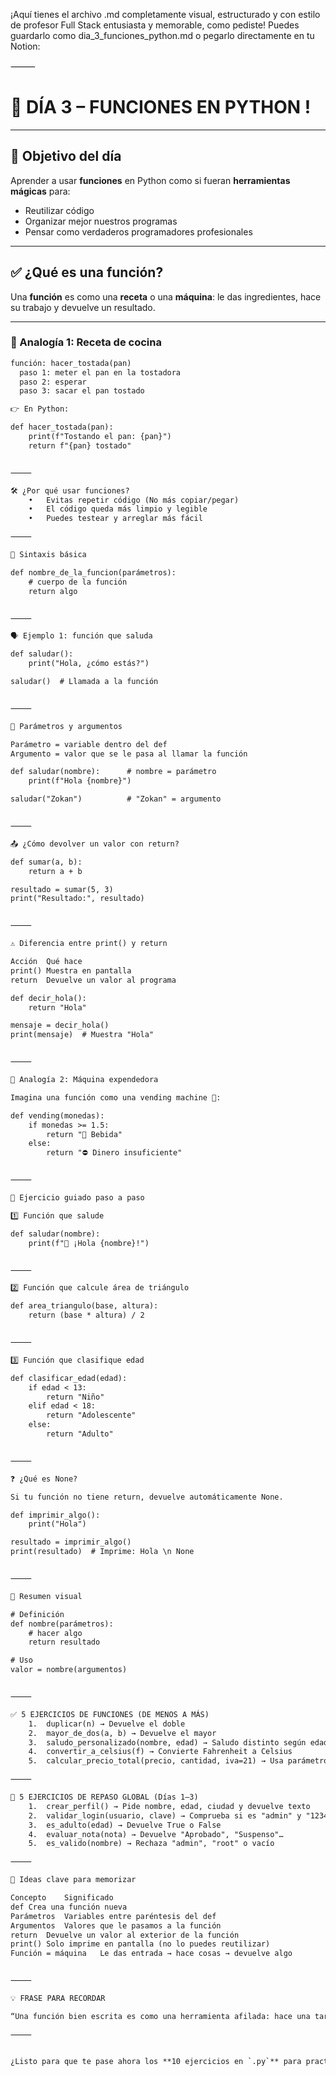 ¡Aquí tienes el archivo .md completamente visual, estructurado y con estilo de profesor Full Stack entusiasta y memorable, como pediste! Puedes guardarlo como dia_3_funciones_python.md o pegarlo directamente en tu Notion:

⸻


# 🧠 DÍA 3 – FUNCIONES EN PYTHON !

---

## 🎯 Objetivo del día

Aprender a usar **funciones** en Python como si fueran **herramientas mágicas** para:

- Reutilizar código
- Organizar mejor nuestros programas
- Pensar como verdaderos programadores profesionales

---

## ✅ ¿Qué es una función?

Una **función** es como una **receta** o una **máquina**: le das ingredientes, hace su trabajo y devuelve un resultado.

---

### 🍳 Analogía 1: Receta de cocina

```txt
función: hacer_tostada(pan)
  paso 1: meter el pan en la tostadora
  paso 2: esperar
  paso 3: sacar el pan tostado

👉 En Python:

def hacer_tostada(pan):
    print(f"Tostando el pan: {pan}")
    return f"{pan} tostado"


⸻

🛠️ ¿Por qué usar funciones?
	•	Evitas repetir código (No más copiar/pegar)
	•	El código queda más limpio y legible
	•	Puedes testear y arreglar más fácil

⸻

🔧 Sintaxis básica

def nombre_de_la_funcion(parámetros):
    # cuerpo de la función
    return algo


⸻

🗣️ Ejemplo 1: función que saluda

def saludar():
    print("Hola, ¿cómo estás?")

saludar()  # Llamada a la función


⸻

🎒 Parámetros y argumentos

Parámetro = variable dentro del def
Argumento = valor que se le pasa al llamar la función

def saludar(nombre):      # nombre = parámetro
    print(f"Hola {nombre}")

saludar("Zokan")          # "Zokan" = argumento


⸻

📤 ¿Cómo devolver un valor con return?

def sumar(a, b):
    return a + b

resultado = sumar(5, 3)
print("Resultado:", resultado)


⸻

⚠️ Diferencia entre print() y return

Acción	Qué hace
print()	Muestra en pantalla
return	Devuelve un valor al programa

def decir_hola():
    return "Hola"

mensaje = decir_hola()
print(mensaje)  # Muestra "Hola"


⸻

🧠 Analogía 2: Máquina expendedora

Imagina una función como una vending machine 🥤:

def vending(monedas):
    if monedas >= 1.5:
        return "🥤 Bebida"
    else:
        return "⛔ Dinero insuficiente"


⸻

🧪 Ejercicio guiado paso a paso

1️⃣ Función que salude

def saludar(nombre):
    print(f"👋 ¡Hola {nombre}!")


⸻

2️⃣ Función que calcule área de triángulo

def area_triangulo(base, altura):
    return (base * altura) / 2


⸻

3️⃣ Función que clasifique edad

def clasificar_edad(edad):
    if edad < 13:
        return "Niño"
    elif edad < 18:
        return "Adolescente"
    else:
        return "Adulto"


⸻

❓ ¿Qué es None?

Si tu función no tiene return, devuelve automáticamente None.

def imprimir_algo():
    print("Hola")

resultado = imprimir_algo()
print(resultado)  # Imprime: Hola \n None


⸻

🧾 Resumen visual

# Definición
def nombre(parámetros):
    # hacer algo
    return resultado

# Uso
valor = nombre(argumentos)


⸻

✅ 5 EJERCICIOS DE FUNCIONES (DE MENOS A MÁS)
	1.	duplicar(n) → Devuelve el doble
	2.	mayor_de_dos(a, b) → Devuelve el mayor
	3.	saludo_personalizado(nombre, edad) → Saludo distinto según edad
	4.	convertir_a_celsius(f) → Convierte Fahrenheit a Celsius
	5.	calcular_precio_total(precio, cantidad, iva=21) → Usa parámetro por defecto

⸻

🔁 5 EJERCICIOS DE REPASO GLOBAL (Días 1–3)
	1.	crear_perfil() → Pide nombre, edad, ciudad y devuelve texto
	2.	validar_login(usuario, clave) → Comprueba si es "admin" y "1234"
	3.	es_adulto(edad) → Devuelve True o False
	4.	evaluar_nota(nota) → Devuelve "Aprobado", "Suspenso"…
	5.	es_valido(nombre) → Rechaza "admin", "root" o vacío

⸻

🧠 Ideas clave para memorizar

Concepto	Significado
def	Crea una función nueva
Parámetros	Variables entre paréntesis del def
Argumentos	Valores que le pasamos a la función
return	Devuelve un valor al exterior de la función
print()	Solo imprime en pantalla (no lo puedes reutilizar)
Función = máquina	Le das entrada → hace cosas → devuelve algo


⸻

💡 FRASE PARA RECORDAR

“Una función bien escrita es como una herramienta afilada: hace una tarea clara, precisa y reutilizable.”

⸻


¿Listo para que te pase ahora los **10 ejercicios en `.py`** para practicar? ¿O seguimos al **Día 4: listas y bucles**? 🔁📋
